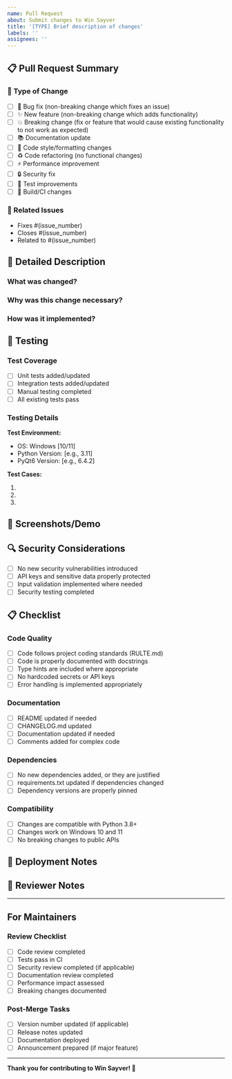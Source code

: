 ```yaml
---
name: Pull Request
about: Submit changes to Win Sayver
title: '[TYPE] Brief description of changes'
labels: ''
assignees: ''
---
```


## 📋 Pull Request Summary

<!-- Provide a brief description of what this PR accomplishes -->

### 🎯 Type of Change
<!-- Mark the appropriate option with an x -->

- [ ] 🐛 Bug fix (non-breaking change which fixes an issue)
- [ ] ✨ New feature (non-breaking change which adds functionality)
- [ ] 💥 Breaking change (fix or feature that would cause existing functionality to not work as expected)
- [ ] 📚 Documentation update
- [ ] 🎨 Code style/formatting changes
- [ ] ♻️ Code refactoring (no functional changes)
- [ ] ⚡ Performance improvement
- [ ] 🔒 Security fix
- [ ] 🧪 Test improvements
- [ ] 🔧 Build/CI changes

### 🔗 Related Issues
<!-- Link to any related issues -->
- Fixes #(issue_number)
- Closes #(issue_number)
- Related to #(issue_number)

## 📝 Detailed Description

### What was changed?
<!-- Describe the changes in detail -->

### Why was this change necessary?
<!-- Explain the motivation behind this change -->

### How was it implemented?
<!-- Describe the technical approach -->

## 🧪 Testing

### Test Coverage
- [ ] Unit tests added/updated
- [ ] Integration tests added/updated
- [ ] Manual testing completed
- [ ] All existing tests pass

### Testing Details
<!-- Describe how you tested these changes -->

**Test Environment:**
- OS: Windows [10/11]
- Python Version: [e.g., 3.11]
- PyQt6 Version: [e.g., 6.4.2]

**Test Cases:**
<!-- List specific test cases you've run -->
1. 
2. 
3. 

## 📸 Screenshots/Demo
<!-- If applicable, add screenshots or demo videos -->

## 🔍 Security Considerations
<!-- For security-related changes, describe security implications -->

- [ ] No new security vulnerabilities introduced
- [ ] API keys and sensitive data properly protected
- [ ] Input validation implemented where needed
- [ ] Security testing completed

## 📋 Checklist

### Code Quality
- [ ] Code follows project coding standards (RULTE.md)
- [ ] Code is properly documented with docstrings
- [ ] Type hints are included where appropriate
- [ ] No hardcoded secrets or API keys
- [ ] Error handling is implemented appropriately

### Documentation
- [ ] README updated if needed
- [ ] CHANGELOG.md updated
- [ ] Documentation updated if needed
- [ ] Comments added for complex code

### Dependencies
- [ ] No new dependencies added, or they are justified
- [ ] requirements.txt updated if dependencies changed
- [ ] Dependency versions are properly pinned

### Compatibility
- [ ] Changes are compatible with Python 3.8+
- [ ] Changes work on Windows 10 and 11
- [ ] No breaking changes to public APIs

## 🚀 Deployment Notes
<!-- Any special considerations for deployment -->

## 👥 Reviewer Notes
<!-- Any specific areas you'd like reviewers to focus on -->

---

## For Maintainers

### Review Checklist
- [ ] Code review completed
- [ ] Tests pass in CI
- [ ] Security review completed (if applicable)
- [ ] Documentation review completed
- [ ] Performance impact assessed
- [ ] Breaking changes documented

### Post-Merge Tasks
- [ ] Version number updated (if applicable)
- [ ] Release notes updated
- [ ] Documentation deployed
- [ ] Announcement prepared (if major feature)

---

**Thank you for contributing to Win Sayver! 🙏**